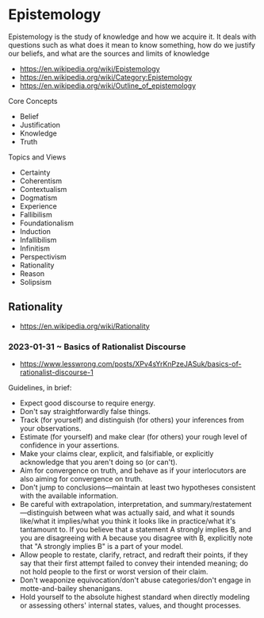 # Epistemology

Epistemology is the study of knowledge and how we acquire it. It deals with questions such as what does it mean to know something, how do we justify our beliefs, and what are the sources and limits of knowledge

* https://en.wikipedia.org/wiki/Epistemology
* https://en.wikipedia.org/wiki/Category:Epistemology
* https://en.wikipedia.org/wiki/Outline_of_epistemology

Core Concepts
* Belief
* Justification
* Knowledge
* Truth

Topics and Views
* Certainty
* Coherentism
* Contextualism
* Dogmatism
* Experience
* Fallibilism
* Foundationalism
* Induction
* Infallibilism
* Infinitism
* Perspectivism
* Rationality
* Reason
* Solipsism

## Rationality

* https://en.wikipedia.org/wiki/Rationality

### 2023-01-31 ~ Basics of Rationalist Discourse

* https://www.lesswrong.com/posts/XPv4sYrKnPzeJASuk/basics-of-rationalist-discourse-1

Guidelines, in brief:

* Expect good discourse to require energy.
* Don't say straightforwardly false things.
* Track (for yourself) and distinguish (for others) your inferences from your observations.
* Estimate (for yourself) and make clear (for others) your rough level of confidence in your assertions.
* Make your claims clear, explicit, and falsifiable, or explicitly acknowledge that you aren't doing so (or can't).
* Aim for convergence on truth, and behave as if your interlocutors are also aiming for convergence on truth.
* Don't jump to conclusions—maintain at least two hypotheses consistent with the available information.
* Be careful with extrapolation, interpretation, and summary/restatement—distinguish between what was actually said, and what it sounds like/what it implies/what you think it looks like in practice/what it's tantamount to. If you believe that a statement A strongly implies B, and you are disagreeing with A because you disagree with B, explicitly note that "A strongly implies B" is a part of your model.
* Allow people to restate, clarify, retract, and redraft their points, if they say that their first attempt failed to convey their intended meaning; do not hold people to the first or worst version of their claim.
* Don't weaponize equivocation/don't abuse categories/don't engage in motte-and-bailey shenanigans.
* Hold yourself to the absolute highest standard when directly modeling or assessing others' internal states, values, and thought processes.